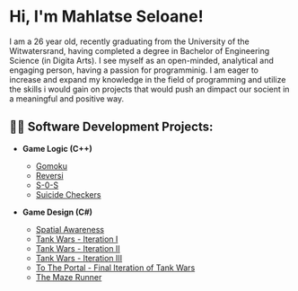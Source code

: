 
<h1>Hi, I'm Mahlatse Seloane!</h1>
<p>I am a 26 year old, recently graduating from the University of the Witwatersrand,
having completed a degree in Bachelor of Engineering Science (in Digita Arts). I see myself as
an open-minded, analytical and engaging person, having a passion for programminig. I am eager 
to increase and expand my knowledge in the field of programming and utilize the skills i 
would gain on projects that would push an dimpact our socient in a meaningful
and positive way.</p>
                                  
<h2>👨‍💻 Software Development Projects:</h2>

- <b>Game Logic (C++) </b>
  - [Gomoku](https://github.com/MahlatseSeloane/Gomoku)
  - [Reversi](https://github.com/MahlatseSeloane/Reversi)
  - [S-0-S](https://github.com/MahlatseSeloane/S-O-S)
  - [Suicide Checkers](https://github.com/MahlatseSeloane/Suicide-Checkers)

- <b>Game Design (C#) </b>
  - [Spatial Awareness](https://github.com/MahlatseSeloane/Spatial-Awareness)
  - [Tank Wars - Iteration I](https://github.com/MahlatseSeloane/Tank-Wars-Iteration-I-)
  - [Tank Wars - Iteration II](https://github.com/MahlatseSeloane/Tank-Wars-Iteration-II)
  - [Tank Wars - Iteration III](https://github.com/MahlatseSeloane/Tank-Wars-Iteration-III)
  - [To The Portal - Final Iteration of Tank Wars](https://github.com/MahlatseSeloane/To-The-Portal-Final-Iteration-of-Tank-Wars)
  - [The Maze Runner](https://github.com/MahlatseSeloane/The-Maze-Runner)
